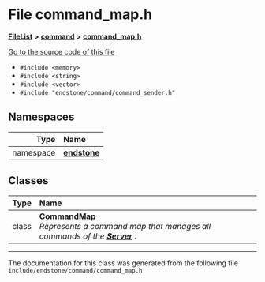 

# File command\_map.h



[**FileList**](files.md) **>** [**command**](dir_5c7b2dbfabcd1115569d1e20a260545c.md) **>** [**command\_map.h**](command__map_8h.md)

[Go to the source code of this file](command__map_8h_source.md)



* `#include <memory>`
* `#include <string>`
* `#include <vector>`
* `#include "endstone/command/command_sender.h"`













## Namespaces

| Type | Name |
| ---: | :--- |
| namespace | [**endstone**](namespaceendstone.md) <br> |


## Classes

| Type | Name |
| ---: | :--- |
| class | [**CommandMap**](classendstone_1_1CommandMap.md) <br>_Represents a command map that manages all commands of the_ [_**Server**_](classendstone_1_1Server.md) _._ |



















































------------------------------
The documentation for this class was generated from the following file `include/endstone/command/command_map.h`

